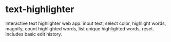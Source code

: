 # text-highlighter
Interactive text highlighter web app: input text, select color, highlight words, magnify, count highlighted words, list unique highlighted words, reset. Includes basic edit history.
